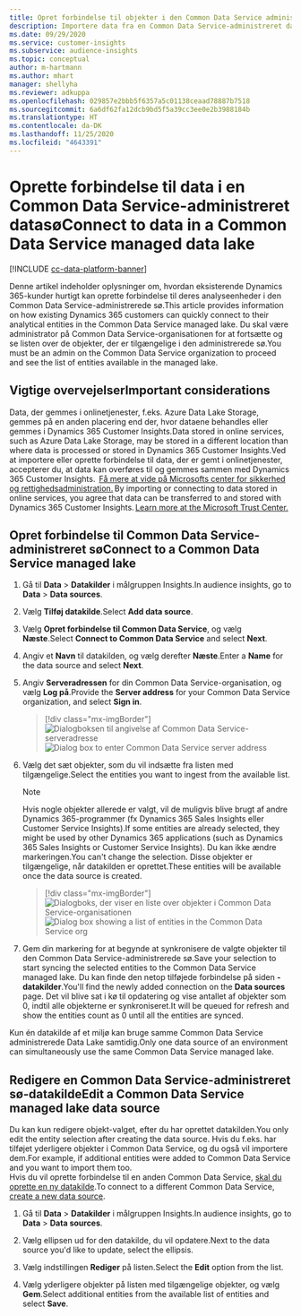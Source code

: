 ```yaml
---
title: Opret forbindelse til objekter i den Common Data Service administrerede Data Lake
description: Importere data fra en Common Data Service-administreret datasø.
ms.date: 09/29/2020
ms.service: customer-insights
ms.subservice: audience-insights
ms.topic: conceptual
author: m-hartmann
ms.author: mhart
manager: shellyha
ms.reviewer: adkuppa
ms.openlocfilehash: 029857e2bbb5f6357a5c01138ceaad78887b7518
ms.sourcegitcommit: 6a6df62fa12dcb9bd5f5a39cc3ee0e2b3988184b
ms.translationtype: HT
ms.contentlocale: da-DK
ms.lasthandoff: 11/25/2020
ms.locfileid: "4643391"
---
```

# <a name="connect-to-data-in-a-common-data-service-managed-data-lake"></a><span data-ttu-id="b03d1-103">Oprette forbindelse til data i en Common Data Service-administreret datasø</span><span class="sxs-lookup"><span data-stu-id="b03d1-103">Connect to data in a Common Data Service managed data lake</span></span>

[!INCLUDE [cc-data-platform-banner](../includes/cc-data-platform-banner.md)]

<span data-ttu-id="b03d1-104">Denne artikel indeholder oplysninger om, hvordan eksisterende Dynamics 365-kunder hurtigt kan oprette forbindelse til deres analyseenheder i den Common Data Service-administrerede sø.</span><span class="sxs-lookup"><span data-stu-id="b03d1-104">This article provides information on how existing Dynamics 365 customers can quickly connect to their analytical entities in the Common Data Service managed lake.</span></span> <span data-ttu-id="b03d1-105">Du skal være administrator på Common Data Service-organisationen for at fortsætte og se listen over de objekter, der er tilgængelige i den administrerede sø.</span><span class="sxs-lookup"><span data-stu-id="b03d1-105">You must be an admin on the Common Data Service organization to proceed and see the list of entities available in the managed lake.</span></span>

## <a name="important-considerations"></a><span data-ttu-id="b03d1-106">Vigtige overvejelser</span><span class="sxs-lookup"><span data-stu-id="b03d1-106">Important considerations</span></span>

<span data-ttu-id="b03d1-107">Data, der gemmes i onlinetjenester, f.eks. Azure Data Lake Storage, gemmes på en anden placering end der, hvor dataene behandles eller gemmes i Dynamics 365 Customer Insights.</span><span class="sxs-lookup"><span data-stu-id="b03d1-107">Data stored in online services, such as Azure Data Lake Storage, may be stored in a different location than where data is processed or stored in Dynamics 365 Customer Insights.</span></span><span data-ttu-id="b03d1-108">Ved at importere eller oprette forbindelse til data, der er gemt i onlinetjenester, accepterer du, at data kan overføres til og gemmes sammen med Dynamics 365 Customer Insights.  [Få mere at vide på Microsofts center for sikkerhed og rettighedsadministration.](https://www.microsoft.com/trust-center)</span><span class="sxs-lookup"><span data-stu-id="b03d1-108"> By importing or connecting to data stored in online services, you agree that data can be transferred to and stored with Dynamics 365 Customer Insights. [Learn more at the Microsoft Trust Center.](https://www.microsoft.com/trust-center)</span></span>

## <a name="connect-to-a-common-data-service-managed-lake"></a><span data-ttu-id="b03d1-109">Opret forbindelse til Common Data Service-administreret sø</span><span class="sxs-lookup"><span data-stu-id="b03d1-109">Connect to a Common Data Service managed lake</span></span>

1. <span data-ttu-id="b03d1-110">Gå til **Data** > **Datakilder** i målgruppen Insights.</span><span class="sxs-lookup"><span data-stu-id="b03d1-110">In audience insights, go to **Data** > **Data sources**.</span></span>

2. <span data-ttu-id="b03d1-111">Vælg **Tilføj datakilde**.</span><span class="sxs-lookup"><span data-stu-id="b03d1-111">Select **Add data source**.</span></span>

3. <span data-ttu-id="b03d1-112">Vælg **Opret forbindelse til Common Data Service**, og vælg **Næste**.</span><span class="sxs-lookup"><span data-stu-id="b03d1-112">Select **Connect to Common Data Service** and select **Next**.</span></span>

4. <span data-ttu-id="b03d1-113">Angiv et **Navn** til datakilden, og vælg derefter **Næste**.</span><span class="sxs-lookup"><span data-stu-id="b03d1-113">Enter a **Name** for the data source and select **Next**.</span></span>

5. <span data-ttu-id="b03d1-114">Angiv **Serveradressen** for din Common Data Service-organisation, og vælg **Log på**.</span><span class="sxs-lookup"><span data-stu-id="b03d1-114">Provide the **Server address** for your Common Data Service organization, and select **Sign in**.</span></span>

   > [!div class="mx-imgBorder"]
   > <span data-ttu-id="b03d1-115">![Dialogboksen til angivelse af Common Data Service-serveradresse](media/enter-CDS-org-details.png)</span><span class="sxs-lookup"><span data-stu-id="b03d1-115">![Dialog box to enter Common Data Service server address](media/enter-CDS-org-details.png)</span></span>

6. <span data-ttu-id="b03d1-116">Vælg det sæt objekter, som du vil indsætte fra listen med tilgængelige.</span><span class="sxs-lookup"><span data-stu-id="b03d1-116">Select the entities you want to ingest from the available list.</span></span>    

   > [!NOTE]
   > <span data-ttu-id="b03d1-117">Hvis nogle objekter allerede er valgt, vil de muligvis blive brugt af andre Dynamics 365-programmer (fx Dynamics 365 Sales Insights eller Customer Service Insights).</span><span class="sxs-lookup"><span data-stu-id="b03d1-117">If some entities are already selected, they might be used by other Dynamics 365 applications (such as Dynamics 365 Sales Insights or Customer Service Insights).</span></span> <span data-ttu-id="b03d1-118">Du kan ikke ændre markeringen.</span><span class="sxs-lookup"><span data-stu-id="b03d1-118">You can't change the selection.</span></span> <span data-ttu-id="b03d1-119">Disse objekter er tilgængelige, når datakilden er oprettet.</span><span class="sxs-lookup"><span data-stu-id="b03d1-119">These entities will be available once the data source is created.</span></span>

   > [!div class="mx-imgBorder"]
   > <span data-ttu-id="b03d1-120">![Dialogboks, der viser en liste over objekter i Common Data Service-organisationen](media/select-analytical-entities.png)</span><span class="sxs-lookup"><span data-stu-id="b03d1-120">![Dialog box showing a list of entities in the Common Data Service org](media/select-analytical-entities.png)</span></span>

7. <span data-ttu-id="b03d1-121">Gem din markering for at begynde at synkronisere de valgte objekter til den Common Data Service-administrerede sø.</span><span class="sxs-lookup"><span data-stu-id="b03d1-121">Save your selection to start syncing the selected entities to the Common Data Service managed lake.</span></span> <span data-ttu-id="b03d1-122">Du kan finde den netop tilføjede forbindelse på siden **-datakilder**.</span><span class="sxs-lookup"><span data-stu-id="b03d1-122">You'll find the newly added connection on the **Data sources** page.</span></span> <span data-ttu-id="b03d1-123">Det vil blive sat i kø til opdatering og vise antallet af objekter som 0, indtil alle objekterne er synkroniseret.</span><span class="sxs-lookup"><span data-stu-id="b03d1-123">It will be queued for refresh and show the entities count as 0 until all the entities are synced.</span></span>

<span data-ttu-id="b03d1-124">Kun én datakilde af et miljø kan bruge samme Common Data Service administrerede Data Lake samtidig.</span><span class="sxs-lookup"><span data-stu-id="b03d1-124">Only one data source of an environment can simultaneously use the same Common Data Service managed lake.</span></span>

## <a name="edit-a-common-data-service-managed-lake-data-source"></a><span data-ttu-id="b03d1-125">Redigere en Common Data Service-administreret sø-datakilde</span><span class="sxs-lookup"><span data-stu-id="b03d1-125">Edit a Common Data Service managed lake data source</span></span>

<span data-ttu-id="b03d1-126">Du kan kun redigere objekt-valget, efter du har oprettet datakilden.</span><span class="sxs-lookup"><span data-stu-id="b03d1-126">You only edit the entity selection after creating the data source.</span></span> <span data-ttu-id="b03d1-127">Hvis du f.eks. har tilføjet yderligere objekter i Common Data Service, og du også vil importere dem.</span><span class="sxs-lookup"><span data-stu-id="b03d1-127">For example, if additional entities were added to Common Data Service and you want to import them too.</span></span>    
<span data-ttu-id="b03d1-128">Hvis du vil oprette forbindelse til en anden Common Data Service, [skal du oprette en ny datakilde](#connect-to-a-common-data-service-managed-lake).</span><span class="sxs-lookup"><span data-stu-id="b03d1-128">To connect to a different Common Data Service, [create a new data source](#connect-to-a-common-data-service-managed-lake).</span></span>

1. <span data-ttu-id="b03d1-129">Gå til **Data** > **Datakilder** i målgruppen Insights.</span><span class="sxs-lookup"><span data-stu-id="b03d1-129">In audience insights, go to **Data** > **Data sources**.</span></span>

2. <span data-ttu-id="b03d1-130">Vælg ellipsen ud for den datakilde, du vil opdatere.</span><span class="sxs-lookup"><span data-stu-id="b03d1-130">Next to the data source you'd like to update, select the ellipsis.</span></span>

3. <span data-ttu-id="b03d1-131">Vælg indstillingen **Rediger** på listen.</span><span class="sxs-lookup"><span data-stu-id="b03d1-131">Select the **Edit** option from the list.</span></span>

4. <span data-ttu-id="b03d1-132">Vælg yderligere objekter på listen med tilgængelige objekter, og vælg **Gem**.</span><span class="sxs-lookup"><span data-stu-id="b03d1-132">Select additional entities from the available list of entities and select **Save**.</span></span>
